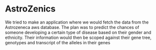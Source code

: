 # AstroZenics
We tried to make an application where we would fetch the data from the Astrozeneca aws database. The plan was to predict the chances of someone developing a certain type of disease based on their gender and ethnicity. Their information would then be scoped against their gene tree, genotypes and transcript of the alleles in their genes
